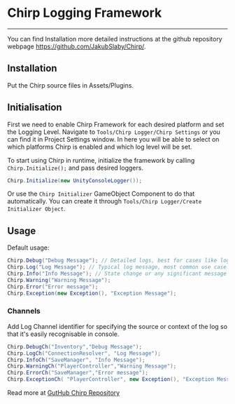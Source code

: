 # Chirp Logging Framework
----
You can find Installation more detailed instructions at the github repository webpage https://github.com/JakubSlaby/Chirp/.

## Installation
Put the Chirp source files in Assets/Plugins.

## Initialisation
First we need to enable Chirp Framework for each desired platform and set the Logging Level.
Navigate to `Tools/Chirp Logger/Chirp Settings` or you can find it in Project Settings window.
In here you will be able to select on which platforms Chirp is enabled and which log level will be set.


To start using Chirp in runtime, initialize the framework by calling `Chirp.Initialize();` and pass desired loggers.
```csharp
Chirp.Initialize(new UnityConsoleLogger());
```

Or use the `Chirp Initializer` GameObject Component to do that automatically. You can create it through `Tools/Chirp Logger/Create Initializer Object`.


## Usage
Default usage:
```csharp
Chirp.Debug("Debug Message"); // Detailed logs, best for cases like logging rpc responses or method outputs.
Chirp.Log("Log Message"); // Typical log message, most common use case.
Chirp.Info("Info Message"); // State change or any significant message that would have less detailed data.
Chirp.Warning("Warning Message");
Chirp.Error("Error message");
Chirp.Exception(new Exception(), "Exception Message");
```

### Channels
Add Log Channel identifier for specifying the source or context of the log so that it's easily recognisable in console.
```csharp
Chirp.DebugCh("Inventory","Debug Message");
Chirp.LogCh("ConnectionResolver", "Log Message");
Chirp.InfoCh("SaveManager", "Info Message");
Chirp.WarningCh("PlayerController","Warning Message");
Chirp.ErrorCh("SaveManager","Error message");
Chirp.ExceptionCh( "PlayerController", new Exception(), "Exception Message");
```

Read more at [GutHub Chirp Repository](https://github.com/JakubSlaby/Chirp/)

